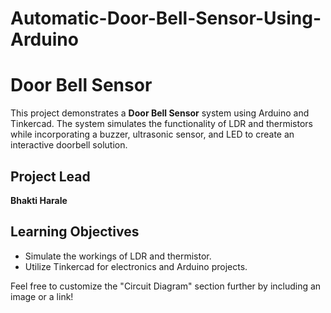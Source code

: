 # Automatic-Door-Bell-Sensor-Using-Arduino

# Door Bell Sensor

This project demonstrates a **Door Bell Sensor** system using Arduino and Tinkercad. The system simulates the functionality of LDR and thermistors while incorporating a buzzer, ultrasonic sensor, and LED to create an interactive doorbell solution.

## Project Lead
**Bhakti Harale**

## Learning Objectives
- Simulate the workings of LDR and thermistor.
- Utilize Tinkercad for electronics and Arduino projects.

  
Feel free to customize the "Circuit Diagram" section further by including an image or a link!
